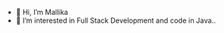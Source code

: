 - 👋 Hi, I’m Mallika
- 👀 I’m interested in Full Stack Development and code in Java.. 


<!---
Mallika2002/Mallika2002 is a ✨ special ✨ repository because its `README.md` (this file) appears on your GitHub profile.
You can click the Preview link to take a look at your changes.
--->
